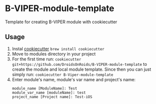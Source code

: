 # B-VIPER-module-template

Template for creating B-VIPER module with cookiecutter

## Usage
1. Instal [cookiecutter](https://github.com/audreyr/cookiecutter) ```brew install cookiecutter```
2. Move to modules directory in your project
3. For the first time run:
    ```cookiecutter git+https://github.com/DroidsOnRoids/B-VIPER-module-template```
    to create the module and local module template.
    Since then you can just simply run:
    ```cookiecutter B-Viper-module-template```
4. Enter module's name, module's var name and project's name:
    ```
    module_name [ModuleName]: Test
    module_var_name [moduleName]: test
    project_name [Project name]: Test-iOS
    ```
